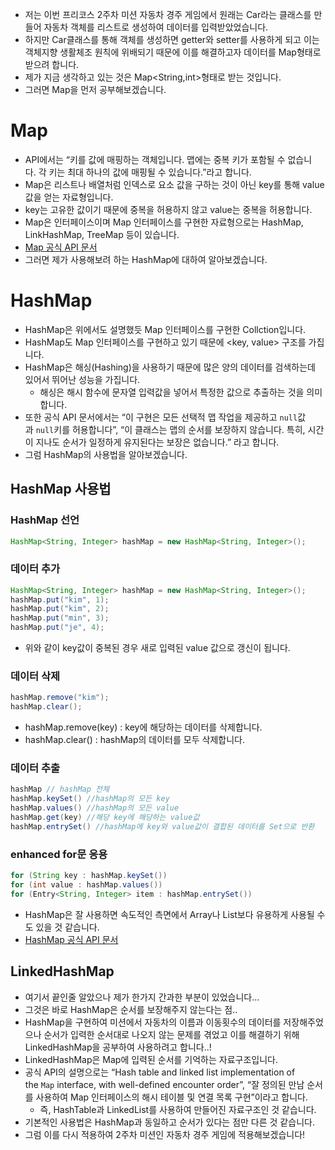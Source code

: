 - 저는 이번 프리코스 2주차 미션 자동차 경주 게임에서 원래는 Car라는 클래스를 만들어 자동차 객체를 리스트로 생성하여 데이터를 입력받았었습니다.
- 하지만 Car클래스를 통해 객체를 생성하면 getter와 setter를 사용하게 되고 이는 객체지향 생활체조 원칙에 위배되기 때문에 이를 해결하고자 데이터를 Map형태로 받으려 합니다.
- 제가 지금 생각하고 있는 것은 Map<String,int>형태로 받는 것입니다.
- 그러면 Map을 먼저 공부해보겠습니다.

# Map

- API에서는 “키를 값에 매핑하는 객체입니다. 맵에는 중복 키가 포함될 수 없습니다. 각 키는 최대 하나의 값에 매핑될 수 있습니다.”라고 합니다.
- Map은 리스트나 배열처럼 인덱스로 요소 값을 구하는 것이 아닌 key를 통해 value값을 얻는 자료형입니다.
- key는 고유한 값이기 때문에 중복을 허용하지 않고 value는 중복을 허용합니다.
- Map은 인터페이스이며 Map 인터페이스를 구현한 자료형으로는 HashMap, LinkHashMap, TreeMap 등이 있습니다.
- [Map 공식 API 문서](https://www.notion.so/HashMap-3a3fef3c380a4ecdb4887b126a910b56?pvs=21)
- 그러면 제가 사용해보려 하는 HashMap에 대하여 알아보겠습니다.

# HashMap

- HashMap은 위에서도 설명했듯 Map 인터페이스를 구현한 Collction입니다.
- HashMap도 Map 인터페이스를 구현하고 있기 때문에 <key, value> 구조를 가집니다.
- HashMap은 해싱(Hashing)을 사용하기 때문에 많은 양의 데이터를 검색하는데 있어서 뛰어난 성능을 가집니다.
    - 해싱은 해시 함수에 문자열 입력값을 넣어서 특정한 값으로 추출하는 것을 의미합니다.
- 또한 공식 API 문서에서는 “이 구현은 모든 선택적 맵 작업을 제공하고 `null`값과 `null`키를 허용합니다”, “이 클래스는 맵의 순서를 보장하지 않습니다. 특히, 시간이 지나도 순서가 일정하게 유지된다는 보장은 없습니다.” 라고 합니다.
- 그럼 HashMap의 사용법을 알아보겠습니다.

## HashMap 사용법

### HashMap 선언

```java
HashMap<String, Integer> hashMap = new HashMap<String, Integer>();
```

### 데이터 추가

```java
HashMap<String, Integer> hashMap = new HashMap<String, Integer>();
hashMap.put("kim", 1);
hashMap.put("kim", 2); 
hashMap.put("min", 3);
hashMap.put("je", 4);
```

- 위와 같이 key값이 중복된 경우 새로 입력된 value 값으로 갱신이 됩니다.

### 데이터 삭제

```java
hashMap.remove("kim");
hashMap.clear();
```

- hashMap.remove(key) : key에 해당하는 데이터를 삭제합니다.
- hashMap.clear() : hashMap의 데이터를 모두 삭제합니다.

### 데이터 추출

```java
hashMap // hashMap 전체
hashMap.keySet() //hashMap의 모든 key
hashMap.values() //hashMap의 모든 value
hashMap.get(key) //해당 key에 해당하는 value값
hashMap.entrySet() //hashMap에 key와 value값이 결합된 데이터를 Set으로 반환
```

### enhanced for문 응용

```java
for (String key : hashMap.keySet())
for (int value : hashMap.values())
for (Entry<String, Integer> item : hashMap.entrySet())
```

- HashMap은 잘 사용하면 속도적인 측면에서 Array나 List보다 유용하게 사용될 수도 있을 것 같습니다.
- [HashMap 공식 API 문서](https://docs.oracle.com/en/java/javase/21/docs/api/java.base/java/util/HashMap.html)

## LinkedHashMap

- 여기서 끝인줄 알았으나 제가 한가지 간과한 부분이 있었습니다…
- 그것은 바로 HashMap은 순서를 보장해주지 않는다는 점..
- HashMap을 구현하여 미션에서 자동차의 이름과 이동횟수의 데이터를 저장해주었으나 순서가 입력한 순서대로 나오지 않는 문제를 겪었고 이를 해결하기 위해 LinkedHashMap을 공부하여 사용하려고 합니다..!
- LinkedHashMap은 Map에 입력된 순서를 기억하는 자료구조입니다.
- 공식 API의 설명으로는 “Hash table and linked list implementation of the `Map` interface, with well-defined encounter order”, “잘 정의된 만남 순서를 사용하여 Map 인터페이스의 해시 테이블 및 연결 목록 구현”이라고 합니다.
    - 즉, HashTable과 LinkedList를 사용하여 만들어진 자료구조인 것 같습니다.
- 기본적인 사용법은 HashMap과 동일하고 순서가 있다는 점만 다른 것 같습니다.
- 그럼 이를 다시 적용하여 2주차 미션인 자동차 경주 게임에 적용해보겠습니다!
